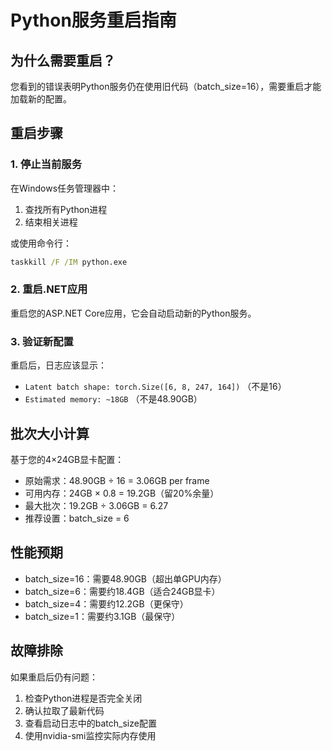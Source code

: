 # Python服务重启指南

## 为什么需要重启？

您看到的错误表明Python服务仍在使用旧代码（batch_size=16），需要重启才能加载新的配置。

## 重启步骤

### 1. 停止当前服务
在Windows任务管理器中：
1. 查找所有Python进程
2. 结束相关进程

或使用命令行：
```cmd
taskkill /F /IM python.exe
```

### 2. 重启.NET应用
重启您的ASP.NET Core应用，它会自动启动新的Python服务。

### 3. 验证新配置
重启后，日志应该显示：
- `Latent batch shape: torch.Size([6, 8, 247, 164])` （不是16）
- `Estimated memory: ~18GB` （不是48.90GB）

## 批次大小计算

基于您的4×24GB显卡配置：
- 原始需求：48.90GB ÷ 16 = 3.06GB per frame
- 可用内存：24GB × 0.8 = 19.2GB（留20%余量）
- 最大批次：19.2GB ÷ 3.06GB = 6.27
- 推荐设置：batch_size = 6

## 性能预期

- batch_size=16：需要48.90GB（超出单GPU内存）
- batch_size=6：需要约18.4GB（适合24GB显卡）
- batch_size=4：需要约12.2GB（更保守）
- batch_size=1：需要约3.1GB（最保守）

## 故障排除

如果重启后仍有问题：
1. 检查Python进程是否完全关闭
2. 确认拉取了最新代码
3. 查看启动日志中的batch_size配置
4. 使用nvidia-smi监控实际内存使用